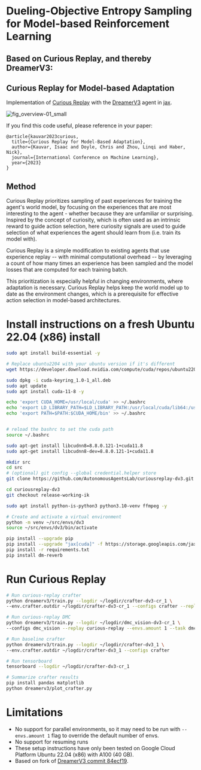 # Dueling-Objective Entropy Sampling for Model-based Reinforcement Learning

Based on Curious Replay, and thereby DreamerV3:
----------------------------------------------

## Curious Replay for Model-based Adaptation

Implementation of [Curious Replay](https://arxiv.org/abs/2306.15934) with the [DreamerV3](https://danijar.com/dreamerv3) agent in [jax](https://github.com/google/jax). 

![fig_overview-01_small](https://user-images.githubusercontent.com/903830/236350331-b7aacb2c-671a-4137-90c2-b4dd210ebf30.png)

If you find this code useful, please reference in your paper:

```
@article{kauvar2023curious,
  title={Curious Replay for Model-Based Adaptation},
  author={Kauvar, Isaac and Doyle, Chris and Zhou, Linqi and Haber, Nick},
  journal={International Conference on Machine Learning},
  year={2023}
}
```


## Method

Curious Replay prioritizes sampling of past experiences for training the agent's world model, 
by focusing on the experiences that are most interesting to the agent - 
whether because they are unfamiliar or surprising. 
Inspired by the concept of curiosity, which is often used as an intrinsic reward to guide action selection, 
here curiosity signals are used to guide selection of what experiences the agent should learn from (i.e. train its model with). 

Curious Replay is a simple modification to existing agents that use experience replay -- with minimal 
computational overhead -- by leveraging a count of how many times an experience has been sampled 
and the model losses that are computed for each training batch. 

This prioritization is especially helpful in changing environments, where adaptation is necessary. 
Curious Replay helps keep the world model up to date as the environment changes, which is
a prerequisite for effective action selection in model-based architectures. 

# Install instructions on a fresh Ubuntu 22.04 (x86) install
```bash
sudo apt install build-essential -y

# Replace ubuntu2204 with your ubuntu version if it's different
wget https://developer.download.nvidia.com/compute/cuda/repos/ubuntu2204/x86_64/cuda-keyring_1.0-1_all.deb

sudo dpkg -i cuda-keyring_1.0-1_all.deb
sudo apt update
sudo apt install cuda-11-8 -y

echo 'export CUDA_HOME=/usr/local/cuda' >> ~/.bashrc
echo 'export LD_LIBRARY_PATH=$LD_LIBRARY_PATH:/usr/local/cuda/lib64:/usr/local/cuda/extras/CUPTI/lib64' >> ~/.bashrc
echo 'export PATH=$PATH:$CUDA_HOME/bin' >> ~/.bashrc


# reload the bashrc to set the cuda path
source ~/.bashrc

sudo apt-get install libcudnn8=8.8.0.121-1+cuda11.8
sudo apt-get install libcudnn8-dev=8.8.0.121-1+cuda11.8

mkdir src
cd src
# (optional) git config --global credential.helper store
git clone https://github.com/AutonomousAgentsLab/curiousreplay-dv3.git

cd curiousreplay-dv3
git checkout release-working-ik

sudo apt install python-is-python3 python3.10-venv ffmpeg -y

# Create and activate a virtual environment
python -m venv ~/src/envs/dv3
source ~/src/envs/dv3/bin/activate

pip install --upgrade pip
pip install --upgrade "jax[cuda]" -f https://storage.googleapis.com/jax-releases/jax_cuda_releases.html
pip install -r requirements.txt
pip install dm-reverb
```

# Run Curious Replay
```bash
# Run curious-replay crafter
python dreamerv3/train.py --logdir ~/logdir/crafter-dv3-cr_1 \
--env.crafter.outdir ~/logdir/crafter-dv3-cr_1 --configs crafter --replay curious-replay

# Run curious-replay DMC
python dreamerv3/train.py --logdir ~/logdir/dmc_vision-dv3-cr_1 \
--configs dmc_vision --replay curious-replay --envs.amount 1 --task dmc_walker_walk

# Run baseline crafter
python dreamerv3/train.py --logdir ~/logdir/crafter-dv3_1 \
--env.crafter.outdir ~/logdir/crafter-dv3_1 --configs crafter

# Run tensorboard
tensorboard --logdir ~/logdir/crafter-dv3-cr_1 

# Summarize crafter results
pip install pandas matplotlib
python dreamerv3/plot_crafter.py
```

# Limitations

* No support for parallel environments, so it may need to be run with `--envs.amount 1` flag to override the default number of envs. 
* No support for resuming runs
* These setup instructions have only been tested on Google Cloud Platform Ubuntu 22.04 (x86) with A100 (40 GB).
* Based on fork of [DreamerV3 commit 84ecf19](https://github.com/danijar/dreamerv3/tree/84ecf191d967f787f5cc36298e69974854b0df9c).

